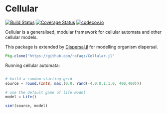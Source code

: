 # Cellular

[![Build Status](https://travis-ci.org/rafaqz/Cellular.jl.svg?branch=master)](https://travis-ci.org/rafaqz/Cellular.jl) 
[![Coverage Status](https://coveralls.io/repos/rafaqz/Cellular.jl/badge.svg?branch=master&service=github)](https://coveralls.io/github/rafaqz/Cellular.jl?branch=master) 
[![codecov.io](http://codecov.io/github/rafaqz/Cellular.jl/coverage.svg?branch=master)](http://codecov.io/github/rafaqz/Cellular.jl?branch=master)

Cellular is a generalised, modular framework for cellular automata and other
cellular models.

This package is extended by [Dispersal.jl](https://github.com/rafaqz/Dispersal.jl)
for modelling organism dispersal.

```julia
Pkg.clone("https://github.com/rafaqz/Cellular.jl"
```

Running cellular automata:

```julia

# build a random starting grid
source = round.(Int8, max.(0.0, rand(-4.0:0.1:1.0, 400,400)))

# use the default game of life model
model = Life()

sim!(source, model)
```
